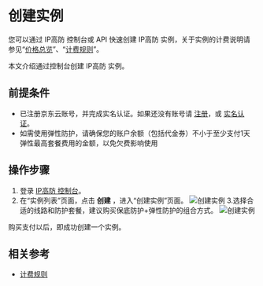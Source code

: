 # 创建实例

您可以通过 IP高防 控制台或 API 快速创建 IP高防 实例，关于实例的计费说明请参见“[价格总览](../Pricing/Price-Overview.md)”、“[计费规则](../Pricing/Billing-Rules.md)”。

本文介绍通过控制台创建 IP高防 实例。

## 前提条件
- 已注册京东云账号，并完成实名认证。如果还没有账号请 [注册](https://accounts.jdcloud.com/p/regPage?source=jdcloud%26ReturnUrl=%2f%2fuc.jdcloud.com%2fpassport%2fcomplete%3freturnUrl%3dhttp%3A%2F%2Fuc.jdcloud.com%2Fredirect%2FloginRouter%3FreturnUrl%3Dhttps%253A%252F%252Fwww.jdcloud.com%252Fhelp%252Fdetail%252F734%252FisCatalog%252F1)，或 [实名认证](https://uc.jdcloud.com/account/certify)。
- 如需使用弹性防护，请确保您的账户余额（包括代金券）不小于至少支付1天弹性最高套餐费用的金额，以免欠费影响使用

## 操作步骤
1. 登录 [IP高防 控制台](https://ip-anti-console.jdcloud.com/instancelist)。
2. 在“实例列表”页面，点击 **创建** ，进入“创建实例”页面。
![创建实例](https://github.com/jdcloudcom/cn/blob/edit/image/Advanced%20Anti-DDoS/instance01.png)
3.选择合适的线路和防护套餐，建议购买保底防护+弹性防护的组合方式。
![创建实例](https://github.com/jdcloudcom/cn/blob/edit/image/Advanced%20Anti-DDoS/instance02.png)

购买支付以后，即成功创建一个实例。

## 相关参考
- [计费规则](../../Pricing/Billing-Rules.md)
